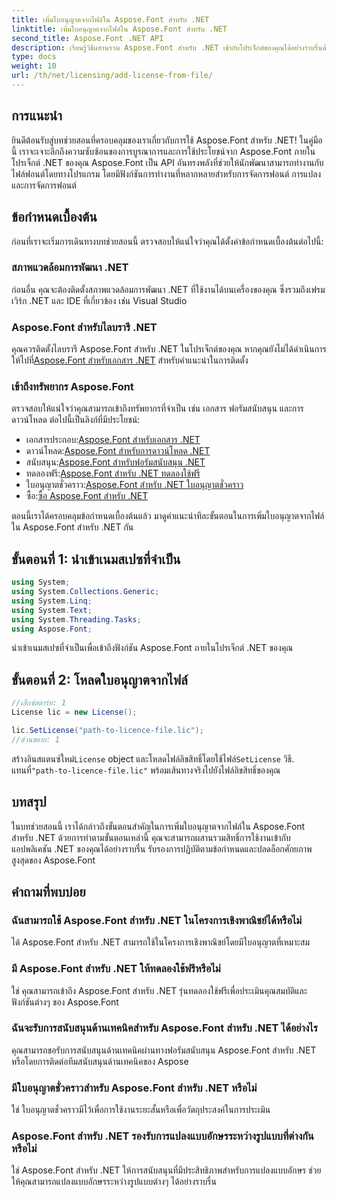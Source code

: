 ```yaml
---
title: เพิ่มใบอนุญาตจากไฟล์ใน Aspose.Font สำหรับ .NET
linktitle: เพิ่มใบอนุญาตจากไฟล์ใน Aspose.Font สำหรับ .NET
second_title: Aspose.Font .NET API
description: เรียนรู้วิธีผสานรวม Aspose.Font สำหรับ .NET เข้ากับโปรเจ็กต์ของคุณได้อย่างราบรื่นด้วยบทช่วยสอนที่ครอบคลุมของเรา ปลดล็อกศักยภาพเต็มรูปแบบของการจัดการแบบอักษร
type: docs
weight: 10
url: /th/net/licensing/add-license-from-file/
---
```

## การแนะนำ
ยินดีต้อนรับสู่บทช่วยสอนที่ครอบคลุมของเราเกี่ยวกับการใช้ Aspose.Font สำหรับ .NET! ในคู่มือนี้ เราจะเจาะลึกถึงความซับซ้อนของการบูรณาการและการใช้ประโยชน์จาก Aspose.Font ภายในโปรเจ็กต์ .NET ของคุณ Aspose.Font เป็น API อันทรงพลังที่ช่วยให้นักพัฒนาสามารถทำงานกับไฟล์ฟอนต์โดยทางโปรแกรม โดยมีฟังก์ชันการทำงานที่หลากหลายสำหรับการจัดการฟอนต์ การแปลง และการจัดการฟอนต์
## ข้อกำหนดเบื้องต้น
ก่อนที่เราจะเริ่มการเดินทางบทช่วยสอนนี้ ตรวจสอบให้แน่ใจว่าคุณได้ตั้งค่าข้อกำหนดเบื้องต้นต่อไปนี้:
### สภาพแวดล้อมการพัฒนา .NET
ก่อนอื่น คุณจะต้องติดตั้งสภาพแวดล้อมการพัฒนา .NET ที่ใช้งานได้บนเครื่องของคุณ ซึ่งรวมถึงเฟรมเวิร์ก .NET และ IDE ที่เกี่ยวข้อง เช่น Visual Studio
### Aspose.Font สำหรับไลบรารี .NET
 คุณควรติดตั้งไลบรารี Aspose.Font สำหรับ .NET ในโปรเจ็กต์ของคุณ หากคุณยังไม่ได้ดำเนินการ ให้ไปที่[Aspose.Font สำหรับเอกสาร .NET](https://reference.aspose.com/font/net/) สำหรับคำแนะนำในการติดตั้ง
### เข้าถึงทรัพยากร Aspose.Font
ตรวจสอบให้แน่ใจว่าคุณสามารถเข้าถึงทรัพยากรที่จำเป็น เช่น เอกสาร ฟอรัมสนับสนุน และการดาวน์โหลด ต่อไปนี้เป็นลิงก์ที่มีประโยชน์:
-  เอกสารประกอบ:[Aspose.Font สำหรับเอกสาร .NET](https://reference.aspose.com/font/net/)
-  ดาวน์โหลด:[Aspose.Font สำหรับการดาวน์โหลด .NET](https://releases.aspose.com/font/net/)
-  สนับสนุน:[Aspose.Font สำหรับฟอรัมสนับสนุน .NET](https://forum.aspose.com/c/font/41)
-  ทดลองฟรี:[Aspose.Font สำหรับ .NET ทดลองใช้ฟรี](https://releases.aspose.com/)
-  ใบอนุญาตชั่วคราว:[Aspose.Font สำหรับ .NET ใบอนุญาตชั่วคราว](https://purchase.aspose.com/temporary-license/)
-  ซื้อ:[ซื้อ Aspose.Font สำหรับ .NET](https://purchase.aspose.com/buy)

ตอนนี้เราได้ครอบคลุมข้อกำหนดเบื้องต้นแล้ว มาดูคำแนะนำทีละขั้นตอนในการเพิ่มใบอนุญาตจากไฟล์ใน Aspose.Font สำหรับ .NET กัน

## ขั้นตอนที่ 1: นำเข้าเนมสเปซที่จำเป็น

```csharp
using System;
using System.Collections.Generic;
using System.Linq;
using System.Text;
using System.Threading.Tasks;
using Aspose.Font;
```

นำเข้าเนมสเปซที่จำเป็นเพื่อเข้าถึงฟังก์ชัน Aspose.Font ภายในโปรเจ็กต์ .NET ของคุณ

## ขั้นตอนที่ 2: โหลดใบอนุญาตจากไฟล์

```csharp
//เอ็กซ์สตาร์ท: 1
License lic = new License();

lic.SetLicense("path-to-licence-file.lic");
//ส่วนขยาย: 1
```

 สร้างอินสแตนซ์ใหม่`License` object และโหลดไฟล์ลิขสิทธิ์โดยใช้ไฟล์`SetLicense` วิธี. แทนที่`"path-to-licence-file.lic"` พร้อมเส้นทางจริงไปยังไฟล์ลิขสิทธิ์ของคุณ

## บทสรุป
ในบทช่วยสอนนี้ เราได้กล่าวถึงขั้นตอนสำคัญในการเพิ่มใบอนุญาตจากไฟล์ใน Aspose.Font สำหรับ .NET ด้วยการทำตามขั้นตอนเหล่านี้ คุณจะสามารถผสานรวมสิทธิ์การใช้งานเข้ากับแอปพลิเคชัน .NET ของคุณได้อย่างราบรื่น รับรองการปฏิบัติตามข้อกำหนดและปลดล็อกศักยภาพสูงสุดของ Aspose.Font
## คำถามที่พบบ่อย
### ฉันสามารถใช้ Aspose.Font สำหรับ .NET ในโครงการเชิงพาณิชย์ได้หรือไม่
ได้ Aspose.Font สำหรับ .NET สามารถใช้ในโครงการเชิงพาณิชย์โดยมีใบอนุญาตที่เหมาะสม
### มี Aspose.Font สำหรับ .NET ให้ทดลองใช้ฟรีหรือไม่
ใช่ คุณสามารถเข้าถึง Aspose.Font สำหรับ .NET รุ่นทดลองใช้ฟรีเพื่อประเมินคุณสมบัติและฟังก์ชันต่างๆ ของ Aspose.Font
### ฉันจะรับการสนับสนุนด้านเทคนิคสำหรับ Aspose.Font สำหรับ .NET ได้อย่างไร
คุณสามารถขอรับการสนับสนุนด้านเทคนิคผ่านทางฟอรัมสนับสนุน Aspose.Font สำหรับ .NET หรือโดยการติดต่อทีมสนับสนุนด้านเทคนิคของ Aspose
### มีใบอนุญาตชั่วคราวสำหรับ Aspose.Font สำหรับ .NET หรือไม่
ใช่ ใบอนุญาตชั่วคราวมีไว้เพื่อการใช้งานระยะสั้นหรือเพื่อวัตถุประสงค์ในการประเมิน
### Aspose.Font สำหรับ .NET รองรับการแปลงแบบอักษรระหว่างรูปแบบที่ต่างกันหรือไม่
ใช่ Aspose.Font สำหรับ .NET ให้การสนับสนุนที่มีประสิทธิภาพสำหรับการแปลงแบบอักษร ช่วยให้คุณสามารถแปลงแบบอักษรระหว่างรูปแบบต่างๆ ได้อย่างราบรื่น